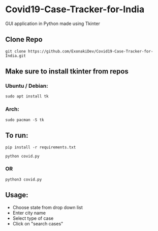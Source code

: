 # Covid19-Case-Tracker-for-India
GUI application in Python made using Tkinter

## Clone Repo
    
    git clone https://github.com/ExonakiDev/Covid19-Case-Tracker-for-India.git

## Make sure to install tkinter from repos
  
  ### Ubuntu / Debian:
    
    sudo apt install tk
    
  ### Arch:
    
    sudo pacman -S tk

## To run:

    pip install -r requirements.txt
  
    python covid.py
  
  ### OR
  
    python3 covid.py
  
## Usage:

  - Choose state from drop down list
  - Enter city name
  - Select type of case
  - Click on "search cases"
